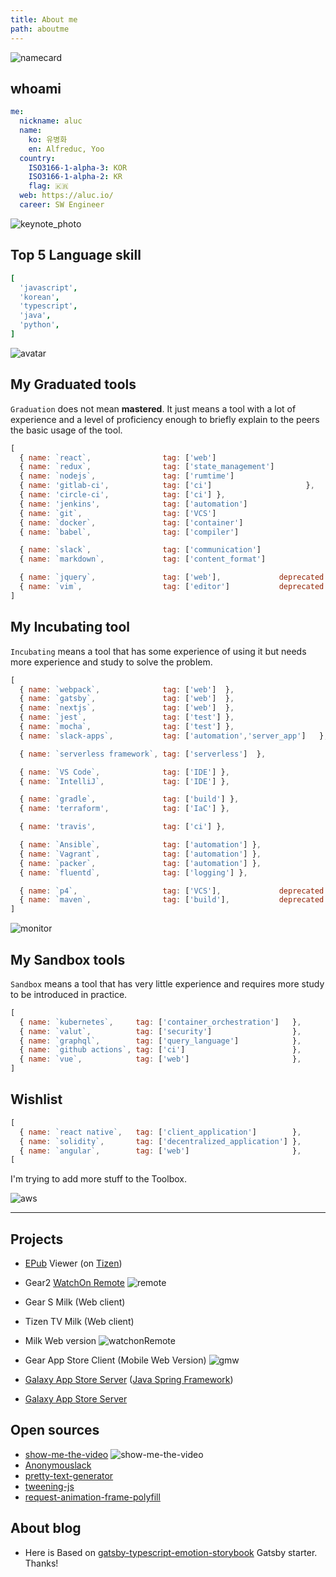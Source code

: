 ```yaml
---
title: About me
path: aboutme
---
```


![namecard](./name-card.jpg?mw=400)

## whoami

```yaml
me:
  nickname: aluc
  name:
    ko: 유병화
    en: Alfreduc, Yoo
  country:
    ISO3166-1-alpha-3: KOR
    ISO3166-1-alpha-2: KR
    flag: 🇰🇷
  web: https://aluc.io/
  career: SW Engineer
```

![keynote_photo](./keynote1.jpg?mw=400)

## Top 5 Language skill

```yaml
[
  'javascript',
  'korean',
  'typescript',
  'java',
  'python',
]
```

![avatar](./keynote2.jpg?mw=400)

## My Graduated tools
`Graduation` does not mean **mastered**. It just means a tool
with a lot of experience and a level of proficiency enough
to briefly explain to the peers the basic usage of the tool.

```js
[
  { name: `react`,                tag: ['web']                               },
  { name: `redux`,                tag: ['state_management']                  },
  { name: `nodejs`,               tag: ['rumtime']                           },
  { name: 'gitlab-ci',            tag: ['ci']                     },
  { name: 'circle-ci',            tag: ['ci'] },
  { name: 'jenkins',              tag: ['automation']                        },
  { name: `git`,                  tag: ['VCS']                               },
  { name: `docker`,               tag: ['container']                         },
  { name: `babel`,                tag: ['compiler']                          },

  { name: `slack`,                tag: ['communication']                     },
  { name: `markdown`,             tag: ['content_format']                    },

  { name: `jquery`,               tag: ['web'],             deprecated: true },
  { name: `vim`,                  tag: ['editor']           deprecated: true },
]
```

## My Incubating tool
`Incubating` means a tool that has some experience of using
it but needs more experience and study to solve the problem.

```js
[
  { name: `webpack`,              tag: ['web']  },
  { name: `gatsby`,               tag: ['web']  },
  { name: `nextjs`,               tag: ['web']  },
  { name: `jest`,                 tag: ['test'] },
  { name: `mocha`,                tag: ['test'] },
  { name: `slack-apps`,           tag: ['automation','server_app']   },

  { name: `serverless framework`, tag: ['serverless']  },

  { name: `VS Code`,              tag: ['IDE'] },
  { name: `IntelliJ`,             tag: ['IDE'] },

  { name: `gradle`,               tag: ['build'] },
  { name: 'terraform',            tag: ['IaC'] },

  { name: 'travis',               tag: ['ci'] },

  { name: `Ansible`,              tag: ['automation'] },
  { name: `Vagrant`,              tag: ['automation'] },
  { name: `packer`,               tag: ['automation'] },
  { name: `fluentd`,              tag: ['logging'] },

  { name: `p4`,                   tag: ['VCS'],             deprecated: true },
  { name: `maven`,                tag: ['build'],           deprecated: true },
]
```

![monitor](./monitor.jpg)

## My Sandbox tools
`Sandbox` means a tool that has very little experience and
requires more study to be introduced in practice.

```js
[
  { name: `kubernetes`,     tag: ['container_orchestration']   },
  { name: `valut`,          tag: ['security']                  },
  { name: `graphql`,        tag: ['query_language']            },
  { name: `github actions`, tag: ['ci']                        },
  { name: `vue`,            tag: ['web']                       },
]
```

## Wishlist

```js
[
  { name: `react native`,   tag: ['client_application']        },
  { name: `solidity`,       tag: ['decentralized_application'] },
  { name: `angular`,        tag: ['web']                       },
[
```

I'm trying to add more stuff to the Toolbox.

![aws](./mensa-aws.jpg?mw=480)

---

## Projects

- [EPub][epub] Viewer (on [Tizen][tizen])

- Gear2 [WatchOn Remote][watchon]
![remote](./watchonRemote.jpg?mw=640)

- Gear S Milk (Web client)
- Tizen TV Milk (Web client)
- Milk Web version
![watchonRemote](./milkweb.jpg?mw=640)

- Gear App Store Client (Mobile Web Version)
![gmw](./gmw.png?mw=640)

- [Galaxy App Store Server][gas] ([Java Spring Framework][spring])

- [Galaxy App Store Server][gas]

## Open sources
- [show-me-the-video][show_me_the_video]
![show-me-the-video](./show-me-the-video.png)
- [Anonymouslack](https://github.com/aluc-io/anonymouslack)
- [pretty-text-generator](https://github.com/aluc-io/pretty-text-generator)
- [tweening-js](https://github.com/aluc-io/tweening-js)
- [request-animation-frame-polyfill](https://github.com/aluc-io/request-animation-frame-polyfill)

## About blog
- Here is Based on [gatsby-typescript-emotion-storybook][gatsby_starter_gtes] Gatsby starter. Thanks!

[gatsby_starter_gtes]: https://github.com/duncanleung/gatsby-typescript-emotion-storybook
[mensa]: http://www.mensa.org/
[aws_certi]: https://aws.amazon.com/certification/certified-solutions-architect-associate/
[sec]: https://www.samsung.com/sec/aboutsamsung/home/
[korea]: https://en.wikipedia.org/wiki/Korea
[nodejs]: https://nodejs.org/
[reactjs]: https://reactjs.org/
[vim]: https://www.vim.org/
[docker]: https://www.docker.com/
[python]: https://www.python.org/
[kube]: https://kubernetes.io/
[ansible]: https://www.ansible.com/
[go]: https://golang.org/
[terraform]: https://www.terraform.io/
[dx]: http://everydeveloper.com/developer-experience/
[epub]: https://en.wikipedia.org/wiki/EPUB
[gas]: https://www.samsung.com/global/galaxy/apps/galaxy-apps/
[watchon]: https://www.iotgadgets.com/2014/04/tizen-samsung-gear-2-watchon-remote-app-now-ready-control-airconditioner/
[watchon_manual]: https://www.manualslib.com/manual/754923/Samsung-Gear-2.html?page=59#manual
[devops]: https://aluc.io/slide-docker-devops/
[graphql]: https://graphql.org/
[redux]: https://redux.js.org/
[vault]: https://www.vaultproject.io/
[vagrant]: http://vagrantup.com/
[reactnative]: https://facebook.github.io/react-native/
[dapp]: https://en.wikipedia.org/wiki/Decentralized_application
[solidity]: https://solidity.readthedocs.io/
[ubuntu]: https://www.ubuntu.com/
[macos]: https://www.apple.com/lae/macos/
[big_monitor]: https://www.samsung.com/us/computing/monitors/curved/34-ultra-wide-curved-screen-monitor-ls34e790cns-za/
[awesome_js]: https://github.com/sorrycc/awesome-javascript
[ux]: https://en.wikipedia.org/wiki/User_experience
[frontend_web]: https://en.wikipedia.org/wiki/Front-end_web_development
[iac]: https://en.wikipedia.org/wiki/Infrastructure_as_Code
[md]: https://en.wikipedia.org/wiki/Markdown
[git]: https://git-scm.com/
[gitlab]: https://gitlab.com/
[cli]: https://en.wikipedia.org/wiki/Command-line_interface
[gui]: https://en.wikipedia.org/wiki/Graphical_user_interface
[tizen]: https://www.tizen.org/
[spring]: https://spring.io/
[show_me_the_video]: https://github.com/aluc-io/show-me-the-video
